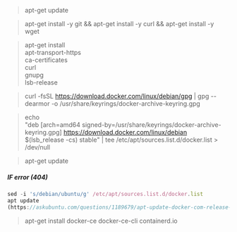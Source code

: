 > apt-get update

> apt-get install -y git && apt-get install -y curl && apt-get install -y wget

> apt-get install \
    apt-transport-https \
    ca-certificates \
    curl \
    gnupg \
    lsb-release

> curl -fsSL https://download.docker.com/linux/debian/gpg | gpg --dearmor -o /usr/share/keyrings/docker-archive-keyring.gpg

> echo \
  "deb [arch=amd64 signed-by=/usr/share/keyrings/docker-archive-keyring.gpg] https://download.docker.com/linux/debian \
  $(lsb_release -cs) stable" | tee /etc/apt/sources.list.d/docker.list > /dev/null

> apt-get update

##### IF error (404)
```javascript
sed -i 's/debian/ubuntu/g' /etc/apt/sources.list.d/docker.list
apt update
(https://askubuntu.com/questions/1189679/apt-update-docker-com-release-404-not-found)
```

> apt-get install docker-ce docker-ce-cli containerd.io
